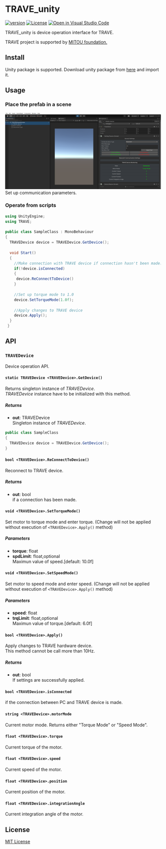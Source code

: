 # TRAVE_unity
[![version](https://img.shields.io/badge/version-v0.0.1--alpha-brightgreen)](https://github.com/krocky-cooky/TRAVE_unity/releases)
[![License](https://img.shields.io/badge/License-MIT-red)](https://github.com/krocky-cooky/TRAVE_unity/blob/main/LICENSE)
[![Open in Visual Studio Code](https://img.shields.io/static/v1?logo=visualstudiocode&label=&message=Open%20in%20Visual%20Studio%20Code&labelColor=2c2c32&color=007acc&logoColor=007acc)](https://open.vscode.dev/krocky-cooky/TRAVE_unity)

TRAVE_unity is device operation interface for TRAVE.

TRAVE project is supported by [MITOU foundation.](https://www.ipa.go.jp/jinzai/mitou/outline.html#:~:text=%E3%80%8C%E6%9C%AA%E8%B8%8F%E3%80%8D%E3%81%AF%E3%80%81%E7%B5%8C%E6%B8%88%E7%94%A3%E6%A5%AD,%E8%82%B2%E3%81%A6%E3%82%8B%E3%81%9F%E3%82%81%E3%81%AE%E4%BA%8B%E6%A5%AD%E3%81%A7%E3%81%99%E3%80%82)

## Install
Unity package is supported. 
Download unity package from [here](https://github.com/krocky-cooky/TRAVE_unity/releases) and import it.

## Usage
### Place the prefab in a scene
![Inspector of the prefab](./Image/inspector_image.png)
 Set up communication parameters.
### Operate from scripts
``` csharp
using UnityEngine;
using TRAVE;

public class SampleClass : MonoBehaviour
{
  TRAVEDevice device = TRAVEDevice.GetDevice();
  
  void Start()
  {
    //Make connection with TRAVE device if connection hasn't been made.
    if(!device.isConnected)
    {
     device.ReConnectToDevice()
    }
    
    //Set up torque mode to 1.0
    device.SetTorqueMode(1.0f);
    
    //Apply changes to TRAVE device
    device.Apply();
  }
 }
```
## API
### `TRAVEDevice`
Device operation API.

#### `static TRAVEDevice <TRAVEDevice>.GetDevice()`
Returns singleton instance of _TRAVEDevice_.  
_TRAVEDevice_ instance have to be initialized with this method.
##### Returns
- **out**: TRAVEDevice  
Singleton instance of _TRAVEDevice_.
```csharp
public class SampleClass 
{
  TRAVEDevice device = TRAVEDevice.GetDevice();
}
```

#### `bool <TRAVEDevice>.ReConnectToDevice()`
Reconnect to TRAVE device.
##### Returns
- **out**: bool  
if a connection has been made.

#### `void <TRAVEDevice>.SetTorqueMode()`
Set motor to torque mode and enter torque. (Change will not be applied without execution of `<TRAVEDevice>.Apply()` method)
##### Parameters
- **torque**: float
- **spdLimit**: float,optional  
Maximun value of speed.[default: 10.0f]

#### `void <TRAVEDevice>.SetSpeedMode()`
Set motor to speed mode and enter speed. (Change will not be applied without execution of `<TRAVEDevice>.Apply()` method)
##### Parameters
- **speed**: float
- **trqLimit**: float,optional  
Maximun value of torque.[default: 6.0f]

#### `bool <TRAVEDevice>.Apply()` 
Apply changes to TRAVE hardware device.  
This method cannot be call more than 10Hz.
##### Returns
- **out**: bool  
If settings are successfully applied.

#### `bool <TRAVEDevice>.isConnected`
if the connection between PC and TRAVE device is made.

#### `string <TRAVEDevice>.motorMode`
Current motor mode.
Returns either "Torque Mode" or "Speed Mode".

#### `float <TRAVEDevice>.torque`
Current torque of the motor.

#### `float <TRAVEDevice>.speed`
Current speed of the motor.

#### `float <TRAVEDevice>.position`
Current position of the motor.

#### `float <TRAVEDevice>.integrationAngle`
Current integration angle of the motor.

## License
[MIT License](https://github.com/krocky-cooky/TRAVE_unity/blob/main/LICENSE)
